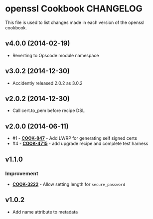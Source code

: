 openssl Cookbook CHANGELOG
==========================
This file is used to list changes made in each version of the openssl cookbook.

v4.0.0 (2014-02-19)
-------------------
- Reverting to Opscode module namespace

v3.0.2 (2014-12-30)
-------------------
- Accidently released 2.0.2 as 3.0.2

v2.0.2 (2014-12-30)
-------------------
- Call cert.to_pem before recipe DSL

v2.0.0 (2014-06-11)
-------------------

- #1 - **[COOK-847](https://tickets.chef.io/browse/COOK-847)** - Add LWRP for generating self signed certs
- #4 - **[COOK-4715](https://tickets.chef.io/browse/COOK-4715)** - add upgrade recipe and complete test harness

v1.1.0
------
### Improvement
- **[COOK-3222](https://tickets.chef.io/browse/COOK-3222)** - Allow setting length for `secure_password`

v1.0.2
------
- Add name attribute to metadata
